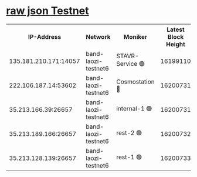 
[raw json Testnet](https://rpc-check.bandt.stavr.tech/bandt/rpcbandt_result.json)
=

<table><tr><th>IP-Address</th><th>Network</th><th>Moniker</th><th>Latest Block Height</th><th>Earliest Block Height</th><th>Catching Up</th><th>Tx Index</th><th>Voting Power</th><th>Scan Time</th></tr><tr><td>135.181.210.171:14057</td><td>band-laozi-testnet6</td><td>STAVR-Service 🟢</td><td>16199110</td><td>15322501</td><td>False</td><td>on</td><td>0</td><td>2024-02-25T13:01:29.038442264UTC</td></tr><tr><td>222.106.187.14:53602</td><td>band-laozi-testnet6</td><td>Cosmostation 🔴</td><td>16200731</td><td>15423001</td><td>False</td><td>on</td><td>2203655</td><td>2024-02-25T13:01:30.469495852UTC</td></tr><tr><td>35.213.166.39:26657</td><td>band-laozi-testnet6</td><td>internal-1 🟢</td><td>16200731</td><td>16100731</td><td>False</td><td>on</td><td>0</td><td>2024-02-25T13:01:31.384318554UTC</td></tr><tr><td>35.213.189.166:26657</td><td>band-laozi-testnet6</td><td>rest-2 🟢</td><td>16200732</td><td>16100731</td><td>False</td><td>on</td><td>0</td><td>2024-02-25T13:01:32.344120669UTC</td></tr><tr><td>35.213.128.139:26657</td><td>band-laozi-testnet6</td><td>rest-1 🟢</td><td>16200733</td><td>16100733</td><td>False</td><td>on</td><td>0</td><td>2024-02-25T13:01:35.318345196UTC</td></tr></table>
